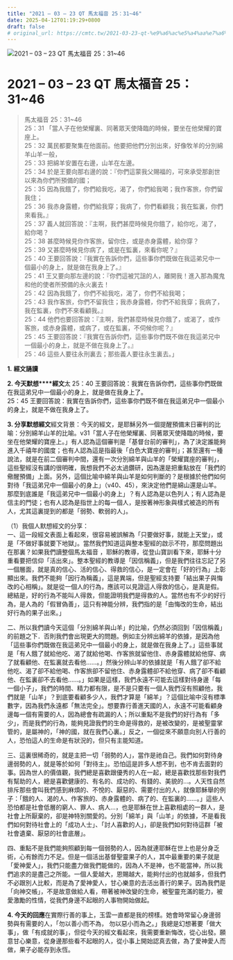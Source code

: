 ```yaml
---
title: "2021 – 03 – 23 QT 馬太福音 25：31~46"
date: 2025-04-12T01:19:29+0800
draft: false
# original_url: https://cmtc.tw/2021-03-23-qt-%e9%a6%ac%e5%a4%aa%e7%a6%8f%e9%9f%b3-25%ef%bc%9a3146
---
```


![2021 – 03 – 23 QT 馬太福音 25：31~46](/images/qt.jpg   "2021 – 03 – 23 QT 馬太福音 25：31~46")

# 2021 – 03 – 23 QT 馬太福音 25：31~46

> 馬太福音 25：31~46  
> 25：31 「當人子在他榮耀裏、同著眾天使降臨的時候，要坐在他榮耀的寶座上。  
> 25：32 萬民都要聚集在他面前。他要把他們分別出來，好像牧羊的分別綿羊山羊一般，  
> 25：33 把綿羊安置在右邊，山羊在左邊。  
> 25：34 於是王要向那右邊的說：『你們這蒙我父賜福的，可來承受那創世以來為你們所預備的國；  
> 25：35 因為我餓了，你們給我吃，渴了，你們給我喝；我作客旅，你們留我住；  
> 25：36 我赤身露體，你們給我穿；我病了，你們看顧我；我在監裏，你們來看我。』  
> 25：37 義人就回答說：『主啊，我們甚麼時候見你餓了，給你吃，渴了，給你喝？  
> 25：38 甚麼時候見你作客旅，留你住，或是赤身露體，給你穿？  
> 25：39 又甚麼時候見你病了，或是在監裏，來看你呢？』  
> 25：40 王要回答說：『我實在告訴你們，這些事你們既做在我這弟兄中一個最小的身上，就是做在我身上了。』  
> 25：41 王又要向那左邊的說：『你們這被咒詛的人，離開我！進入那為魔鬼和他的使者所預備的永火裏去！  
> 25：42 因為我餓了，你們不給我吃，渴了，你們不給我喝；  
> 25：43 我作客旅，你們不留我住；我赤身露體，你們不給我穿；我病了，我在監裏，你們不來看顧我。』  
> 25：44 他們也要回答說：『主啊，我們甚麼時候見你餓了，或渴了，或作客旅，或赤身露體，或病了，或在監裏，不伺候你呢？』  
> 25：45 王要回答說：『我實在告訴你們，這些事你們既不做在我這弟兄中一個最小的身上，就是不做在我身上了。』  
> 25：46 這些人要往永刑裏去；那些義人要往永生裏去。」

**1.** **經文誦讀**

**2. 今天默想****經文**太 25：40 王要回答說：我實在告訴你們，這些事你們既做在我這弟兄中一個最小的身上，就是做在我身上了。  
25：45 王要回答說：我實在告訴你們，這些事你們既不做在我這弟兄中一個最小的身上，就是不做在我身上了。

**3. 分享默想經文**經文背景：今天的經文，是耶穌另外一個提醒預備末日審判的比喻：分別綿羊山羊的比喻。v31「當人子在他榮耀裏、同著眾天使降臨的時候，要坐在他榮耀的寶座上。」有人認為這個審判是「基督台前的審判」，為了決定誰能夠進入千禧年的國度；也有人認為這是指最後「白色大寶座的審判」；甚至還有一種說法，就是在前二個審判中間，還有一次分別綿羊與山羊的「榮耀寶座的審判」，這些聖經沒有講的很明確，我想我們不必太過鑽研，因為還是把重點放在「我們的儆醒預備」上面。另外，這個比喻中綿羊與山羊是如何判斷的？是根據於他們如何對待「我這弟兄中一個最小的身上」（v40、45），來決定他們是綿山還是山羊。那麼到底誰是「我這弟兄中一個最小的身上」？有人認為是以色列人；有人認為是信主的門徒；也有人認為是指世上的每一個人，是按著神形象與樣式被造的所有人，尤其這裏提到的都是「弱勢、軟弱的人」。

（1）我個人默想經文的分享：  
一、這一段經文表面上看起來，很容易被誤解為「只要做好事，就能上天堂」，或是「不做好事就要下地獄」。當然我們知道這與整本聖經的啟示不符，那麼問題出在那裏？如果我們讀整個馬太福音 ，耶穌的教導，從登山寶訓看下來，耶穌十分重看要把信仰「活出來」。整本聖經的教導是「因信稱義」，但是我們往往忘記了另一個層面，就是真的信心、活的信心、得救的信心，是一定會在「好的行為」上彰顯出來。我們不能夠「因行為稱義」，這是異端，但是聖經支持要「結出果子與悔改的心相稱」。就是從一個人的行為，應該可以見證這人得救的信心，是真是假。總結是，好的行為不能叫人得救，但能證明我們是得救的人。當然也有不少的好行為，是人為的「假冒偽善」，這只有神能分辨，我們指的是「由悔改的生命，結出好行為的果子出來。」

二、所以我們讀今天這個「分別綿羊與山羊」的比喻，仍然必須回到「因信稱義」的前題之下．否則我們會出現更大的問題。例如主分辨出綿羊的依據，是因為他「這些事你們既做在我這弟兄中一個最小的身上，就是做在我身上了。」這些事就是「有人餓了就給他吃、渴了就給他喝、作客旅就留他住、赤身露體就給他穿、病了就看顧他、在監裏就去看他……。」然後分辨山羊的依據就是「有人餓了卻不給他吃、渴了卻不給他喝、作客旅卻不留他住、赤身露體卻不給他穿、病了卻不看顧他、在監裏卻不去看他……。」如果是這樣，我們永遠不可能去這樣對待身邊「每一個小子」，我們的時間、精力都有限，是不是只要有一個人我們沒有照顧他，我們就是「山羊」？到底要看顧多少人，我們才算是「綿羊」？這個比喻中沒有標準數字，因為我們永遠都「無法完全」。想要靠行善進天國的人，永遠不可能看顧身邊每一個有需要的人，因為總會有疏漏的人；所以重點不是我們的好行為有「多少」，而是我們的行為，能夠見證我們的生命是得救的，是被改變的，是被聖靈掌管的，是屬神的，「神的國，就在我們心裏。」反之，一個從來不願意向別人行善的人，恐怕這人的生命是有狀況的，但只有主能知道。

三、這裏很稀奇的，就是主把一切「弱勢的人」，當作是祂自己。我們如何對待身邊弱勢的人，就是等於如何「對待主」。恐怕這是許多人想不到，也不肯去面對的事。因為世人的價值觀，我們總是喜歡跟優秀的人在一起，總是喜歡找那些對我們有幫助的人，總是喜歡健康的、有名的、成功的、有錢的、美貌的…。人天性自然排斥那些會叫我們感到麻煩的、不悅的、厭惡的、需要付出的人，就像耶穌舉的例子：「餓的人、渴的人、作客旅的、赤身露體的、病了的、在監裏的……。」這些人恐怕都是社會低層的窮人、罪人、病人…，也是耶穌在世上喜歡相處的一群人，是社會上所厭棄的，卻是神特別關愛的。分別「綿羊」與「山羊」的依據，不是看我們如何對待社會上的「成功人士」、「討人喜歡的人」，卻是我們如何對待這群「被社會遺棄、厭惡的社會底層」。

四、重點不是我們能夠照顧到每一個弱勢的人，因為就連耶穌在世上也是分身乏術，心有餘而力不足。但是一個活出基督聖靈果子的人，其中最重要的果子就是「愛神愛人」，我們只能盡力做我們能做的，因為人不是神，也不能當神，所以我們追求的是盡己之所能。一個人愛越大，恩賜越大，能夠付出的也就越多，但我們不必跟別人比較，而是為了愛神愛人，甘心樂意的去活出善行的果子。因為我們是「向神交帳」，不是故意做給人看，帶著被神改變的生命，被聖靈充滿的能力，被愛激勵的性情，從我們身邊不起眼的人事物開始做起。

**4. 今天的回應**在實際行善的事上，玉雲一直都是我的榜樣。她會時常留心身邊弱勢與有需要的人，「勿以善小而不為， 勿以惡小而為之。」我總是幻想著要「做大事」，做「有成就的事」，但從今天的經文看起來，我需要重新悔改，從心出發。願意甘心樂意，從身邊那些看不起眼的人，從小事上開始認真去做，為了愛神愛人而做，果子必能存到永恆。